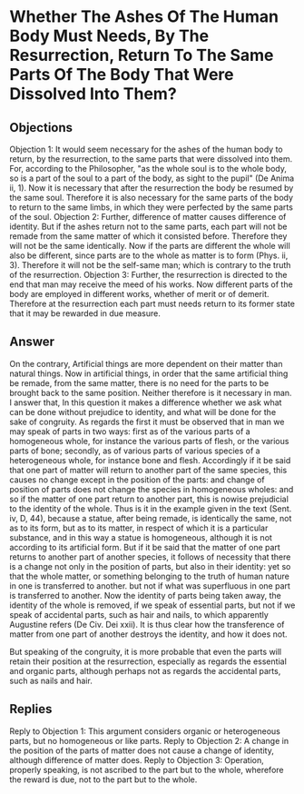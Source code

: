 # Whether The Ashes Of The Human Body Must Needs, By The Resurrection, Return To The Same Parts Of The Body That Were Dissolved Into Them?
## Objections
Objection 1: It would seem necessary for the ashes of the human body to return, by the resurrection, to the same parts that were dissolved into them. For, according to the Philosopher, "as the whole soul is to the whole body, so is a part of the soul to a part of the body, as sight to the pupil" (De Anima ii, 1). Now it is necessary that after the resurrection the body be resumed by the same soul. Therefore it is also necessary for the same parts of the body to return to the same limbs, in which they were perfected by the same parts of the soul.
Objection 2: Further, difference of matter causes difference of identity. But if the ashes return not to the same parts, each part will not be remade from the same matter of which it consisted before. Therefore they will not be the same identically. Now if the parts are different the whole will also be different, since parts are to the whole as matter is to form (Phys. ii, 3). Therefore it will not be the self-same man; which is contrary to the truth of the resurrection.
Objection 3: Further, the resurrection is directed to the end that man may receive the meed of his works. Now different parts of the body are employed in different works, whether of merit or of demerit. Therefore at the resurrection each part must needs return to its former state that it may be rewarded in due measure.
## Answer
On the contrary, Artificial things are more dependent on their matter than natural things. Now in artificial things, in order that the same artificial thing be remade, from the same matter, there is no need for the parts to be brought back to the same position. Neither therefore is it necessary in man.
I answer that, In this question it makes a difference whether we ask what can be done without prejudice to identity, and what will be done for the sake of congruity. As regards the first it must be observed that in man we may speak of parts in two ways: first as of the various parts of a homogeneous whole, for instance the various parts of flesh, or the various parts of bone; secondly, as of various parts of various species of a heterogeneous whole, for instance bone and flesh. Accordingly if it be said that one part of matter will return to another part of the same species, this causes no change except in the position of the parts: and change of position of parts does not change the species in homogeneous wholes: and so if the matter of one part return to another part, this is nowise prejudicial to the identity of the whole. Thus is it in the example given in the text (Sent. iv, D, 44), because a statue, after being remade, is identically the same, not as to its form, but as to its matter, in respect of which it is a particular substance, and in this way a statue is homogeneous, although it is not according to its artificial form. But if it be said that the matter of one part returns to another part of another species, it follows of necessity that there is a change not only in the position of parts, but also in their identity: yet so that the whole matter, or something belonging to the truth of human nature in one is transferred to another. but not if what was superfluous in one part is transferred to another. Now the identity of parts being taken away, the identity of the whole is removed, if we speak of essential parts, but not if we speak of accidental parts, such as hair and nails, to which apparently Augustine refers (De Civ. Dei xxii). It is thus clear how the transference of matter from one part of another destroys the identity, and how it does not.

But speaking of the congruity, it is more probable that even the parts will retain their position at the resurrection, especially as regards the essential and organic parts, although perhaps not as regards the accidental parts, such as nails and hair.
## Replies
Reply to Objection 1: This argument considers organic or heterogeneous parts, but no homogeneous or like parts.
Reply to Objection 2: A change in the position of the parts of matter does not cause a change of identity, although difference of matter does.
Reply to Objection 3: Operation, properly speaking, is not ascribed to the part but to the whole, wherefore the reward is due, not to the part but to the whole.